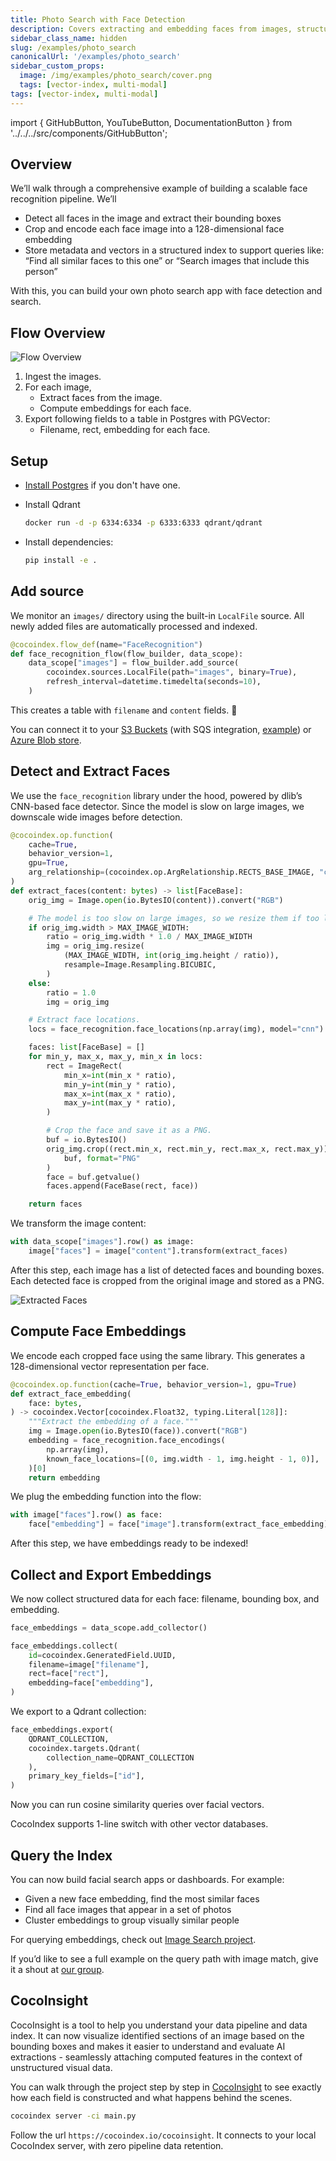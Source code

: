 ```yaml
---
title: Photo Search with Face Detection
description: Covers extracting and embedding faces from images, structuring data for visual search, and exporting to a vector database for face similarity queries.
sidebar_class_name: hidden
slug: /examples/photo_search
canonicalUrl: '/examples/photo_search'
sidebar_custom_props:
  image: /img/examples/photo_search/cover.png
  tags: [vector-index, multi-modal]
tags: [vector-index, multi-modal]
---
```


import { GitHubButton, YouTubeButton, DocumentationButton } from '../../../src/components/GitHubButton';

<GitHubButton url="https://github.com/cocoindex-io/cocoindex/tree/main/examples/face_recognition"/>

## Overview
We’ll walk through a comprehensive example of building a scalable face recognition pipeline. We’ll 
- Detect all faces in the image and extract their bounding boxes
- Crop and encode each face image into a 128-dimensional face embedding
- Store metadata and vectors in a structured index to support queries like: 
“Find all similar faces to this one” or “Search images that include this person”

With this, you can build your own photo search app with face detection and search.

## Flow Overview
![Flow Overview](/img/examples/photo_search/flow.png)

1. Ingest the images.
2. For each image,
    - Extract faces from the image.
    - Compute embeddings for each face.
3. Export following fields to a table in Postgres with PGVector:
    - Filename, rect, embedding for each face.

## Setup
- [Install Postgres](https://cocoindex.io/docs/getting_started/installation#-install-postgres) if you don't have one.

- Install Qdrant
    ```sh
    docker run -d -p 6334:6334 -p 6333:6333 qdrant/qdrant
    ```

- Install dependencies:
    ```sh
    pip install -e .
    ```

## Add source

We monitor an `images/` directory using the built-in `LocalFile` source. All newly added files are automatically processed and indexed.

```python
@cocoindex.flow_def(name="FaceRecognition")
def face_recognition_flow(flow_builder, data_scope):
    data_scope["images"] = flow_builder.add_source(
        cocoindex.sources.LocalFile(path="images", binary=True),
        refresh_interval=datetime.timedelta(seconds=10),
    )
```

This creates a table with `filename` and `content` fields. 📂


You can connect it to your [S3 Buckets](https://cocoindex.io/docs/ops/sources#amazons3) (with SQS integration, [example](https://cocoindex.io/blogs/s3-incremental-etl)) 
or [Azure Blob store](https://cocoindex.io/docs/ops/sources#azureblob). 

## Detect and Extract Faces

We use the `face_recognition` library under the hood, powered by dlib’s CNN-based face detector. Since the model is slow on large images, we downscale wide images before detection.

```python
@cocoindex.op.function(
    cache=True,
    behavior_version=1,
    gpu=True,
    arg_relationship=(cocoindex.op.ArgRelationship.RECTS_BASE_IMAGE, "content"),
)
def extract_faces(content: bytes) -> list[FaceBase]:
    orig_img = Image.open(io.BytesIO(content)).convert("RGB")

    # The model is too slow on large images, so we resize them if too large.
    if orig_img.width > MAX_IMAGE_WIDTH:
        ratio = orig_img.width * 1.0 / MAX_IMAGE_WIDTH
        img = orig_img.resize(
            (MAX_IMAGE_WIDTH, int(orig_img.height / ratio)),
            resample=Image.Resampling.BICUBIC,
        )
    else:
        ratio = 1.0
        img = orig_img

    # Extract face locations.
    locs = face_recognition.face_locations(np.array(img), model="cnn")

    faces: list[FaceBase] = []
    for min_y, max_x, max_y, min_x in locs:
        rect = ImageRect(
            min_x=int(min_x * ratio),
            min_y=int(min_y * ratio),
            max_x=int(max_x * ratio),
            max_y=int(max_y * ratio),
        )

        # Crop the face and save it as a PNG.
        buf = io.BytesIO()
        orig_img.crop((rect.min_x, rect.min_y, rect.max_x, rect.max_y)).save(
            buf, format="PNG"
        )
        face = buf.getvalue()
        faces.append(FaceBase(rect, face))

    return faces
```

We transform the image content:

```python
with data_scope["images"].row() as image:
    image["faces"] = image["content"].transform(extract_faces)
```

After this step, each image has a list of detected faces and bounding boxes.
Each detected face is cropped from the original image and stored as a PNG.

![Extracted Faces](/img/examples/photo_search/extraction.png)

## Compute Face Embeddings

We encode each cropped face using the same library. This generates a 128-dimensional vector representation per face.

```python
@cocoindex.op.function(cache=True, behavior_version=1, gpu=True)
def extract_face_embedding(
    face: bytes,
) -> cocoindex.Vector[cocoindex.Float32, typing.Literal[128]]:
    """Extract the embedding of a face."""
    img = Image.open(io.BytesIO(face)).convert("RGB")
    embedding = face_recognition.face_encodings(
        np.array(img),
        known_face_locations=[(0, img.width - 1, img.height - 1, 0)],
    )[0]
    return embedding
```

We plug the embedding function into the flow:

```python
with image["faces"].row() as face:
    face["embedding"] = face["image"].transform(extract_face_embedding)
```

After this step, we have embeddings ready to be indexed!


## Collect and Export Embeddings

We now collect structured data for each face: filename, bounding box, and embedding.

```python
face_embeddings = data_scope.add_collector()

face_embeddings.collect(
    id=cocoindex.GeneratedField.UUID,
    filename=image["filename"],
    rect=face["rect"],
    embedding=face["embedding"],
)
```

We export to a Qdrant collection:

```python
face_embeddings.export(
    QDRANT_COLLECTION,
    cocoindex.targets.Qdrant(
        collection_name=QDRANT_COLLECTION
    ),
    primary_key_fields=["id"],
)
```

Now you can run cosine similarity queries over facial vectors.

CocoIndex supports 1-line switch with other vector databases.
<DocumentationButton url="https://cocoindex.io/docs/ops/targets#postgres" text="Postgres" />

## Query the Index

You can now build facial search apps or dashboards. For example:
- Given a new face embedding, find the most similar faces
- Find all face images that appear in a set of photos
- Cluster embeddings to group visually similar people


For querying embeddings, check out [Image Search project](https://cocoindex.io/blogs/live-image-search).

If you’d like to see a full example on the query path with image match, give it a shout at 
[our group](https://discord.com/invite/zpA9S2DR7s).

## CocoInsight
CocoInsight is a tool to help you understand your data pipeline and data index. It can now visualize identified sections of an image based on the bounding boxes and makes it easier to understand and evaluate AI extractions - seamlessly attaching computed features in the context of unstructured visual data.

You can walk through the project step by step in [CocoInsight](https://www.youtube.com/watch?v=MMrpUfUcZPk) to see exactly how each field is constructed and what happens behind the scenes.

```sh
cocoindex server -ci main.py
```

Follow the url `https://cocoindex.io/cocoinsight`.  It connects to your local CocoIndex server, with zero pipeline data retention.
